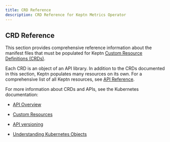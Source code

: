 ```yaml
---
title: CRD Reference
description: CRD Reference for Keptn Metrics Operator
---
```


## CRD Reference

This section provides comprehensive reference information about the
manifest files that must be populated for Keptn
[Custom Resource Definitions (CRDs)](https://kubernetes.io/docs/concepts/extend-kubernetes/api-extension/custom-resources/).

Each CRD is an object of an API library.
In addition to the CRDs documented in this section,
Keptn populates many resources on its own.
For a comprehensive list of all Keptn resources, see
[API Reference](../crd-ref).

For more information about CRDs and APIs, see the Kubernetes documentation:

* [API Overview](https://kubernetes.io/docs/reference/using-api/)

* [Custom Resources](https://kubernetes.io/docs/concepts/extend-kubernetes/api-extension/custom-resources/)

* [API versioning](https://kubernetes.io/docs/reference/using-api/#api-versioning)

* [Understanding Kubernetes Objects](https://kubernetes.io/docs/concepts/overview/working-with-objects/kubernetes-objects/)
